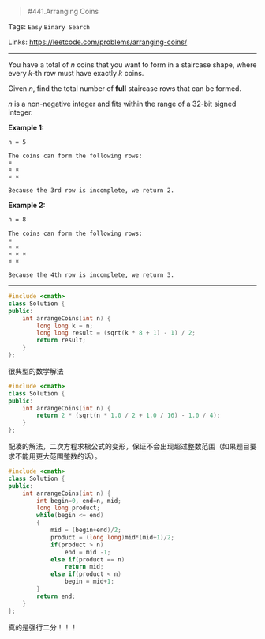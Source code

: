 > #441.Arranging Coins

Tags: `Easy` `Binary Search`

Links: <https://leetcode.com/problems/arranging-coins/>

---

You have a total of *n* coins that you want to form in a staircase shape, where every *k*-th row must have exactly *k* coins.

Given *n*, find the total number of **full** staircase rows that can be formed.

*n* is a non-negative integer and fits within the range of a 32-bit signed integer.

**Example 1:**

```
n = 5

The coins can form the following rows:
¤
¤ ¤
¤ ¤

Because the 3rd row is incomplete, we return 2.
```

**Example 2:**

```
n = 8

The coins can form the following rows:
¤
¤ ¤
¤ ¤ ¤
¤ ¤

Because the 4th row is incomplete, we return 3.
```

---

```c++
#include <cmath>
class Solution {
public:
    int arrangeCoins(int n) {
        long long k = n;
        long long result = (sqrt(k * 8 + 1) - 1) / 2;
        return result;
    }
};
```

很典型的数学解法

```c++
#include <cmath>
class Solution {
public:
    int arrangeCoins(int n) {
        return 2 * (sqrt(n * 1.0 / 2 + 1.0 / 16) - 1.0 / 4);
    }
};
```

配凑的解法，二次方程求根公式的变形，保证不会出现超过整数范围（如果题目要求不能用更大范围整数的话）。

```c++
#include <cmath>
class Solution {
public:
    int arrangeCoins(int n) {
        int begin=0, end=n, mid;
        long long product;
        while(begin <= end)
        {
            mid = (begin+end)/2;
            product = (long long)mid*(mid+1)/2;
            if(product > n)
                end = mid -1;
            else if(product == n)
                return mid;
            else if(product < n)
                begin = mid+1;
        }
        return end;
    }
};
```

真的是强行二分！！！